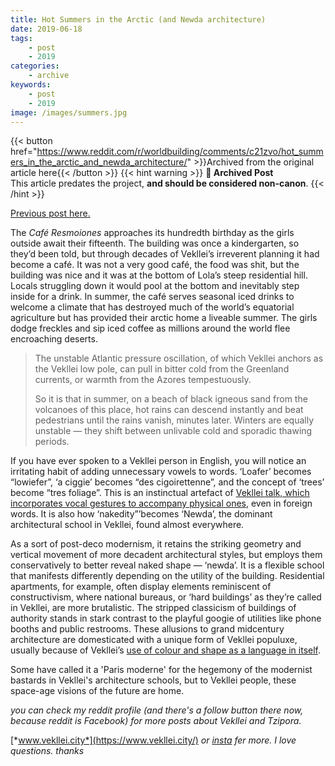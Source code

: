 ```yaml
---
title: Hot Summers in the Arctic (and Newda architecture)
date: 2019-06-18
tags:
    - post
    - 2019
categories:
    - archive
keywords:
    - post
    - 2019
image: /images/summers.jpg
---
```

{{< button href="https://www.reddit.com/r/worldbuilding/comments/c21zvo/hot_summers_in_the_arctic_and_newda_architecture/" >}}Archived from the original article here{{< /button >}}
{{< hint warning >}}
**🌸 Archived Post**  
This article predates the project, **and should be considered non-canon**.
{{< /hint >}}

[Previous post here.](https://www.reddit.com/r/worldbuilding/comments/c05k16/absolute_grotesque/)

The *Café Resmoiones* approaches its hundredth birthday as the girls outside await their fifteenth. The building was once a kindergarten, so they’d been told, but through decades of Vekllei’s irreverent planning it had become a café. It was not a very good café, the food was shit, but the building was nice and it was at the bottom of Lola’s steep residential hill. Locals struggling down it would pool at the bottom and inevitably step inside for a drink. In summer, the café serves seasonal iced drinks to welcome a climate that has destroyed much of the world’s equatorial agriculture but has provided their arctic home a liveable summer. The girls dodge freckles and sip iced coffee as millions around the world flee encroaching deserts.

>The unstable Atlantic pressure oscillation, of which Vekllei anchors as the Vekllei low pole, can pull in bitter cold from the Greenland currents, or warmth from the Azores tempestuously.  
>  
>So it is that in summer, on a beach of black igneous sand from the volcanoes of this place, hot rains can descend instantly and beat pedestrians until the rains vanish, minutes later. Winters are equally unstable — they shift between unlivable cold and sporadic thawing periods.

If you have ever spoken to a Vekllei person in English, you will notice an irritating habit of adding unnecessary vowels to words. ‘Loafer’ becomes “lowiefer”, ‘a ciggie’ becomes “des cigoirettenne”, and the concept of ‘trees’ become “tres foliage”. This is an instinctual artefact of [Vekllei talk, which incorporates vocal gestures to accompany physical ones](https://vekllei.city/language/), even in foreign words. It is also how ‘nakedity”’becomes ‘Newda’, the dominant architectural school in Vekllei, found almost everywhere.

As a sort of post-deco modernism, it retains the striking geometry and vertical movement of more decadent architectural styles, but employs them conservatively to better reveal naked shape — ‘newda’. It is a flexible school that manifests differently depending on the utility of the building. Residential apartments, for example, often display elements reminiscent of constructivism, where national bureaus, or ‘hard buildings’ as they’re called in Vekllei, are more brutalistic. The stripped classicism of buildings of authority stands in stark contrast to the playful googie of utilities like phone booths and public restrooms. These allusions to grand midcentury architecture are domesticated with a unique form of Vekllei populuxe, usually because of Vekllei’s [use of colour and shape as a language in itself](https://vekllei.city/language/).

Some have called it a 'Paris moderne' for the hegemony of the modernist bastards in Vekllei's architecture schools, but to Vekllei people, these space-age  visions of the future are home.

*you can check my reddit profile (and there's a follow button there now, because reddit is Facebook) for more posts about Vekllei and Tzipora.*

[*www.vekllei.city*](https://www.vekllei.city/)  *or* [*insta*](https://www.instagram.com/melon.kony/) *fer more. I love questions. thanks*
